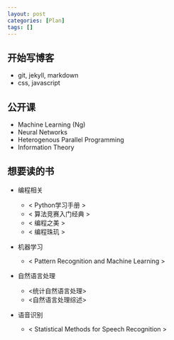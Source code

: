 ```yaml
---
layout: post
categories: [Plan]
tags: []
---
```


## 开始写博客
* git, jekyll, markdown
* css, javascript

## 公开课
* Machine Learning (Ng)
* Neural Networks 
* Heterogenous Parallel Programming
* Information Theory

## 想要读的书

- 编程相关
	+ < Python学习手册 >
	+ < 算法竞赛入门经典 >
	+ < 编程之美 >
	+ < 编程珠玑 >

- 机器学习
	+ < Pattern Recognition and Machine Learning >

- 自然语言处理
	+ <统计自然语言处理>
	+ <自然语言处理综述>

- 语音识别
	+ < Statistical Methods for Speech Recognition >
